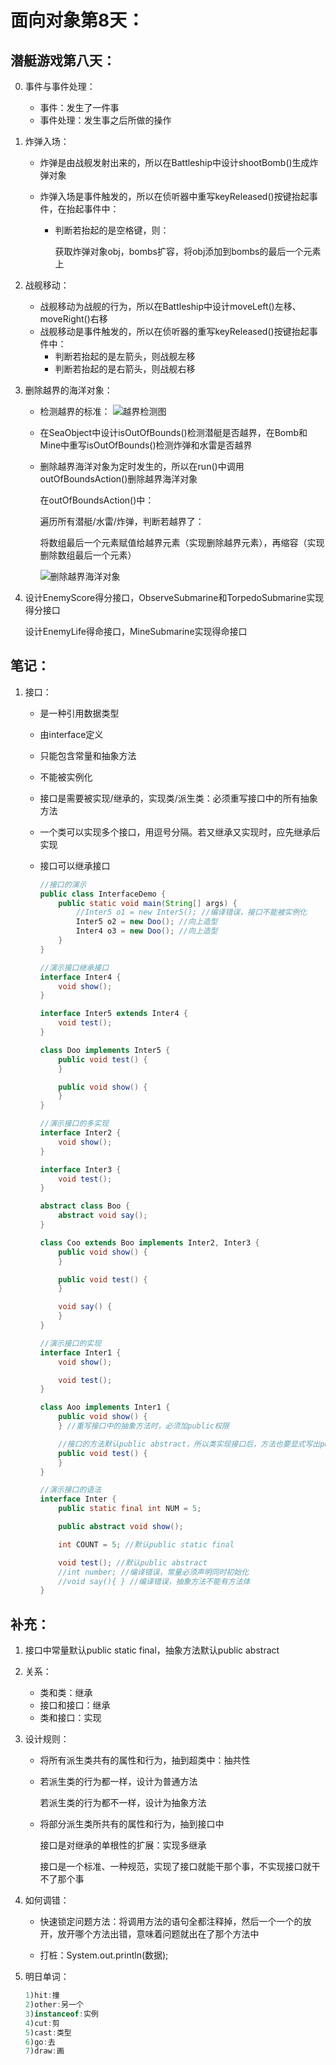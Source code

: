 # 面向对象第8天：

## 潜艇游戏第八天：

0. 事件与事件处理：
   - 事件：发生了一件事
   - 事件处理：发生事之后所做的操作

1. 炸弹入场：

   - 炸弹是由战舰发射出来的，所以在Battleship中设计shootBomb()生成炸弹对象

   - 炸弹入场是事件触发的，所以在侦听器中重写keyReleased()按键抬起事件，在抬起事件中：

     - 判断若抬起的是空格键，则：

       获取炸弹对象obj，bombs扩容，将obj添加到bombs的最后一个元素上

2. 战舰移动：

   - 战舰移动为战舰的行为，所以在Battleship中设计moveLeft()左移、moveRight()右移
   - 战舰移动是事件触发的，所以在侦听器的重写keyReleased()按键抬起事件中：
     - 判断若抬起的是左箭头，则战舰左移
     - 判断若抬起的是右箭头，则战舰右移

3. 删除越界的海洋对象：
   
   - 检测越界的标准：
     ![越界检测图](.\越界检测图.png)
     
   - 在SeaObject中设计isOutOfBounds()检测潜艇是否越界，在Bomb和Mine中重写isOutOfBounds()检测炸弹和水雷是否越界
   
   - 删除越界海洋对象为定时发生的，所以在run()中调用outOfBoundsAction()删除越界海洋对象
   
     在outOfBoundsAction()中：
   
     遍历所有潜艇/水雷/炸弹，判断若越界了：
   
     将数组最后一个元素赋值给越界元素（实现删除越界元素），再缩容（实现删除数组最后一个元素）

     ![删除越界海洋对象](.\删除越界海洋对象.png)
   
4. 设计EnemyScore得分接口，ObserveSubmarine和TorpedoSubmarine实现得分接口

   设计EnemyLife得命接口，MineSubmarine实现得命接口

## 笔记：

1. 接口：

   - 是一种引用数据类型

   - 由interface定义

   - 只能包含常量和抽象方法

   - 不能被实例化

   - 接口是需要被实现/继承的，实现类/派生类：必须重写接口中的所有抽象方法

   - 一个类可以实现多个接口，用逗号分隔。若又继承又实现时，应先继承后实现

   - 接口可以继承接口

     ```java
     //接口的演示
     public class InterfaceDemo {
         public static void main(String[] args) {
             //Inter5 o1 = new Inter5(); //编译错误，接口不能被实例化
             Inter5 o2 = new Doo(); //向上造型
             Inter4 o3 = new Doo(); //向上造型
         }
     }
     
     //演示接口继承接口
     interface Inter4 {
         void show();
     }
     
     interface Inter5 extends Inter4 {
         void test();
     }
     
     class Doo implements Inter5 {
         public void test() {
         }
     
         public void show() {
         }
     }
     
     //演示接口的多实现
     interface Inter2 {
         void show();
     }
     
     interface Inter3 {
         void test();
     }
     
     abstract class Boo {
         abstract void say();
     }
     
     class Coo extends Boo implements Inter2, Inter3 {
         public void show() {
         }
     
         public void test() {
         }
     
         void say() {
         }
     }
     
     //演示接口的实现
     interface Inter1 {
         void show();
     
         void test();
     }
     
     class Aoo implements Inter1 {
         public void show() {
         } //重写接口中的抽象方法时，必须加public权限
     
         //接口的方法默认public abstract，所以类实现接口后，方法也要显式写出public
         public void test() {
         }
     }
     
     //演示接口的语法
     interface Inter {
         public static final int NUM = 5;
     
         public abstract void show();
     
         int COUNT = 5; //默认public static final
     
         void test(); //默认public abstract
         //int number; //编译错误，常量必须声明同时初始化
         //void say(){ } //编译错误，抽象方法不能有方法体
     }
     ```

## 补充：

1. 接口中常量默认public static final，抽象方法默认public abstract

2. 关系：

   - 类和类：继承
   - 接口和接口：继承
   - 类和接口：实现

3. 设计规则：

   - 将所有派生类共有的属性和行为，抽到超类中：抽共性

   - 若派生类的行为都一样，设计为普通方法

     若派生类的行为都不一样，设计为抽象方法

   - 将部分派生类所共有的属性和行为，抽到接口中

     接口是对继承的单根性的扩展：实现多继承

     接口是一个标准、一种规范，实现了接口就能干那个事，不实现接口就干不了那个事

4. 如何调错：

   - 快速锁定问题方法：将调用方法的语句全都注释掉，然后一个一个的放开，放开哪个方法出错，意味着问题就出在了那个方法中

   - 打桩：System.out.println(数据);

5. 明日单词：

   ```java
   1)hit:撞
   2)other:另一个
   3)instanceof:实例
   4)cut:剪
   5)cast:类型
   6)go:去
   7)draw:画
   ```
